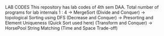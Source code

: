 LAB CODES 
This repository has lab codes of 4th sem DAA.
Total number of programs for lab internals 1 : 4 -> MergeSort (Divide and Conquer)
                                                 -> topological Sorting using DFS (Decrease and Conquer)
                                                 -> Presorting and Element Uniqueness (Quick Sort used here) (Transform and Conquer)
                                                 -> HorsePool String Matching (Time and Space Trade-off)
                                                 
